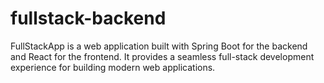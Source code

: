 # fullstack-backend
FullStackApp is a web application built with Spring Boot for the backend and React for the frontend. It provides a seamless full-stack development experience for building modern web applications.
